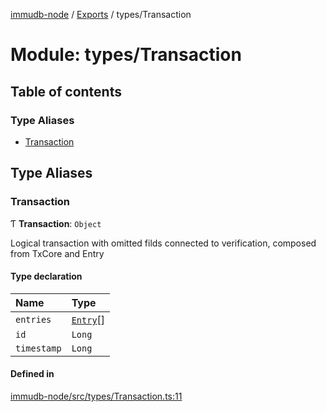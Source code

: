 [immudb-node](../README.md) / [Exports](../modules.md) / types/Transaction

# Module: types/Transaction

## Table of contents

### Type Aliases

- [Transaction](types_Transaction.md#transaction)

## Type Aliases

### Transaction

Ƭ **Transaction**: `Object`

Logical transaction with omitted filds connected to verification,
composed from TxCore and Entry

#### Type declaration

| Name | Type |
| :------ | :------ |
| `entries` | [`Entry`](types_Entry.md#entry)[] |
| `id` | `Long` |
| `timestamp` | `Long` |

#### Defined in

[immudb-node/src/types/Transaction.ts:11](https://github.com/user3232/node-immu-db/blob/2e88686/immudb-node/src/types/Transaction.ts#L11)
